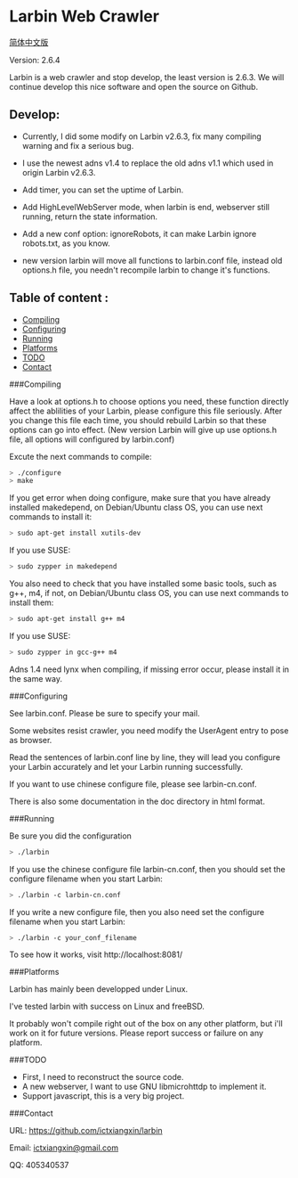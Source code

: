 Larbin Web Crawler
==================

[简体中文版](/README.md)

Version: 2.6.4

Larbin is a web crawler and stop develop, the least version is 2.6.3.
We will continue develop this nice software and open the source on Github.

Develop:
--------

* Currently, I did some modify on Larbin v2.6.3, fix many compiling warning and fix a serious bug.

* I use the newest adns v1.4 to replace the old adns v1.1 which used in origin Larbin v2.6.3.

* Add timer, you can set the uptime of Larbin.

* Add HighLevelWebServer mode, when larbin is end, webserver still running, return the state information.

* Add a new conf option: ignoreRobots, it can make Larbin ignore robots.txt, as you know.

* new version larbin will move all functions to larbin.conf file, instead old options.h file, you needn't recompile larbin to change it's functions.

Table of content :
------------------

* [Compiling](#compiling)
* [Configuring](#configuring)
* [Running](#running)
* [Platforms](#platforms)
* [TODO](#todo)
* [Contact](#contact)

###Compiling

Have a look at options.h to choose options you need, these function directly affect the ablilities of your Larbin, please configure this file seriously. After you change this file each time, you should rebuild Larbin so that these options can go into effect.
(New version Larbin will give up use options.h file, all options will configured by larbin.conf)

Excute the next commands to compile:

```bash
> ./configure
> make
```
If you get error when doing configure, make sure that you have already installed makedepend, on Debian/Ubuntu class OS, you can use next commands to install it:
```bash
> sudo apt-get install xutils-dev
```
If you use SUSE:
```bash
> sudo zypper in makedepend
```
You also need to check that you have installed some basic tools, such as g++, m4, if not, on Debian/Ubuntu class OS, you can use next commands to install them:
```bash
> sudo apt-get install g++ m4
``` 
If you use SUSE:
```bash
> sudo zypper in gcc-g++ m4
```
Adns 1.4 need lynx when compiling, if missing error occur, please install it in the same way.

###Configuring

See larbin.conf. Please be sure to specify your mail.

Some websites resist crawler, you need modify the UserAgent entry to pose as browser.

Read the sentences of larbin.conf line by line, they will lead you configure your Larbin accurately and let your Larbin running successfully.

If you want to use chinese configure file, please see larbin-cn.conf.

There is also some documentation in the doc directory in html format.

###Running

Be sure you did the configuration

```bash
> ./larbin
```
If you use the chinese configure file larbin-cn.conf, then you should set the configure filename when you start Larbin:
```bash
> ./larbin -c larbin-cn.conf
```
If you write a new configure file, then you also need set the configure filename when you start Larbin:
```bash
> ./larbin -c your_conf_filename
```

To see how it works, visit http://localhost:8081/

###Platforms

Larbin has mainly been developped under Linux.

I've tested larbin with success on Linux and freeBSD.

It probably won't compile right out of the box on any other platform,
but i'll work on it for future versions. Please report success or failure on any platform.

###TODO

* First, I need to reconstruct the source code.
* A new webserver, I want to use GNU libmicrohttdp to implement it.
* Support javascript, this is a very big project.

###Contact

URL: https://github.com/ictxiangxin/larbin

Email: ictxiangxin@gmail.com

QQ: 405340537
